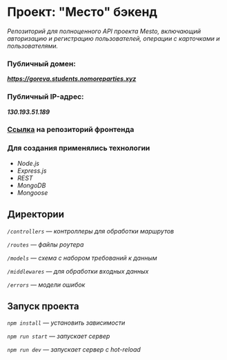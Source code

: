 # Проект: "Место" бэкенд

*Репозиторий для полноценного API проекта Mesto, включающий авторизацию и регистрацию пользователей, операции с карточками и пользователями.* 

### Публичный домен: 
***https://goreva.students.nomoreparties.xyz***

### Публичный IP-адрес: 
***130.193.51.189***

### [Ссылка](https://github.com/elena-13-09/react-mesto-api-full) на репозиторий фронтенда

### Для создания применялись технологии

+ *Node.js*
+ *Express.js*
+ *REST*
+ *MongoDB*
+ *Mongoose*

## Директории

*`/controllers` — контроллеры для обработки маршрутов*

*`/routes` — файлы роутера*

*`/models` — схема с набором требований к данным*

*`/middlewares` — для обработки вхoдных данных*

*`/errors` — модели ошибок*

## Запуск проекта

*`npm install` — установить зависимости*

*`npm run start` — запускает сервер*

*`npm run dev` — запускает сервер с hot-reload*

